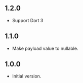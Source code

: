## 1.2.0

- Support Dart 3

## 1.1.0

- Make payload value to nullable.

## 1.0.0

- Initial version.
